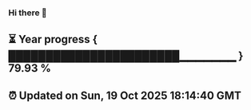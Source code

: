 ### Hi there 👋
⏳ Year progress { ███████████████████████▁▁▁▁▁▁▁ } 79.93 %
---
⏰ Updated on Sun, 19 Oct 2025 18:14:40 GMT
---
